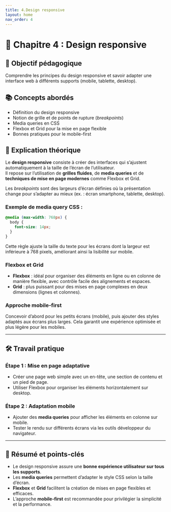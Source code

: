 ```yaml
---
title: 4.Design responsive
layout: home
nav_order: 4
---
```


# 📘 Chapitre 4 : Design responsive

## 🎯 Objectif pédagogique
Comprendre les principes du design responsive et savoir adapter une interface web à différents supports (mobile, tablette, desktop).

## 📚 Concepts abordés
- Définition du design responsive
- Notion de grille et de points de rupture (*breakpoints*)
- Media queries en CSS
- Flexbox et Grid pour la mise en page flexible
- Bonnes pratiques pour le mobile-first

## 🧠 Explication théorique
Le **design responsive** consiste à créer des interfaces qui s’ajustent automatiquement à la taille de l’écran de l’utilisateur.  
Il repose sur l’utilisation de **grilles fluides**, de **media queries** et de **techniques de mise en page modernes** comme Flexbox et Grid.  

Les *breakpoints* sont des largeurs d’écran définies où la présentation change pour s’adapter au mieux (ex. : écran smartphone, tablette, desktop).

### Exemple de media query CSS :

```css
@media (max-width: 768px) {
  body {
    font-size: 14px;
  }
}
```

Cette règle ajuste la taille du texte pour les écrans dont la largeur est inférieure à 768 pixels, améliorant ainsi la lisibilité sur mobile.

### Flexbox et Grid

* **Flexbox** : idéal pour organiser des éléments en ligne ou en colonne de manière flexible, avec contrôle facile des alignements et espaces.
* **Grid** : plus puissant pour des mises en page complexes en deux dimensions (lignes et colonnes).

### Approche mobile-first

Concevoir d’abord pour les petits écrans (mobile), puis ajouter des styles adaptés aux écrans plus larges.
Cela garantit une expérience optimisée et plus légère pour les mobiles.

---

## 🛠 Travail pratique

### Étape 1 : Mise en page adaptative

* Créer une page web simple avec un en-tête, une section de contenu et un pied de page.
* Utiliser Flexbox pour organiser les éléments horizontalement sur desktop.

### Étape 2 : Adaptation mobile

* Ajouter des **media queries** pour afficher les éléments en colonne sur mobile.
* Tester le rendu sur différents écrans via les outils développeur du navigateur.

---

## 🧾 Résumé et points-clés

* Le design responsive assure une **bonne expérience utilisateur sur tous les supports**.
* Les **media queries** permettent d’adapter le style CSS selon la taille d’écran.
* **Flexbox** et **Grid** facilitent la création de mises en page flexibles et efficaces.
* L’approche **mobile-first** est recommandée pour privilégier la simplicité et la performance.


